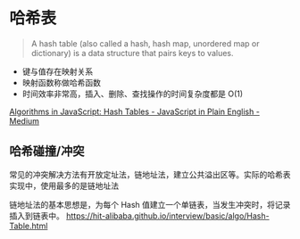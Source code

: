 # 哈希表
> A hash table (also called a hash, hash map, unordered map or dictionary) is a data structure that pairs keys to values. 

- 键与值存在映射关系
- 映射函数称做哈希函数
- 时间效率非常高，插入、删除、查找操作的时间复杂度都是 O(1)

[Algorithms in JavaScript: Hash Tables - JavaScript in Plain English - Medium](https://medium.com/javascript-in-plain-english/algorithm-in-javascript-hash-table-7b0464d2b81b)

## 哈希碰撞/冲突

常见的冲突解决方法有开放定址法，链地址法，建立公共溢出区等。实际的哈希表实现中，使用最多的是链地址法

链地址法的基本思想是，为每个 Hash 值建立一个单链表，当发生冲突时，将记录插入到链表中。 
https://hit-alibaba.github.io/interview/basic/algo/Hash-Table.html

